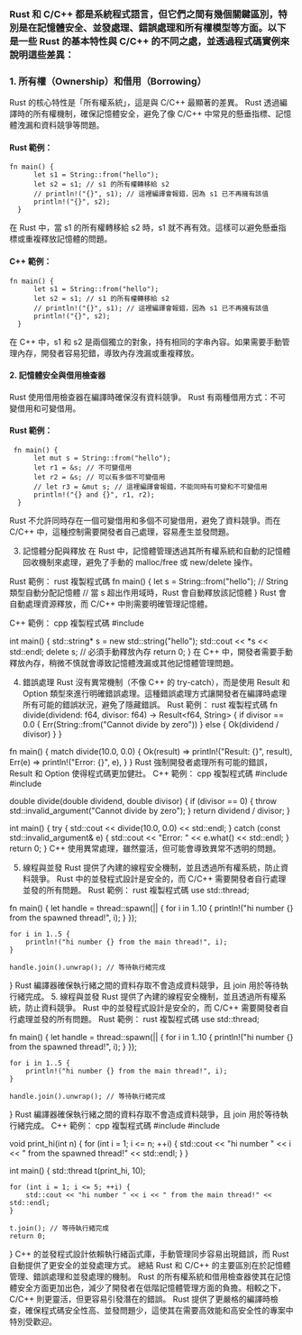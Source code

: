 ### Rust 和 C/C++ 都是系統程式語言，但它們之間有幾個關鍵區別，特別是在記憶體安全、並發處理、錯誤處理和所有權模型等方面。以下是一些 Rust 的基本特性與 C/C++ 的不同之處，並透過程式碼實例來說明這些差異：


### 1. 所有權（Ownership）和借用（Borrowing）
Rust 的核心特性是「所有權系統」，這是與 C/C++ 最顯著的差異。 
Rust 透過編譯時的所有權機制，確保記憶體安全，避免了像 C/C++ 中常見的懸垂指標、記憶體洩漏和資料競爭等問題。

#### Rust 範例：

    fn main() {
          let s1 = String::from("hello");
          let s2 = s1; // s1 的所有權轉移給 s2
          // println!("{}", s1); // 這裡編譯會報錯，因為 s1 已不再擁有該值
          println!("{}", s2);
      }

在 Rust 中，當 s1 的所有權轉移給 s2 時，s1 就不再有效。這樣可以避免懸垂指標或重複釋放記憶體的問題。


#### C++ 範例：

    fn main() {
          let s1 = String::from("hello");
          let s2 = s1; // s1 的所有權轉移給 s2
          // println!("{}", s1); // 這裡編譯會報錯，因為 s1 已不再擁有該值
          println!("{}", s2);
      }
  
在 C++ 中，s1 和 s2 是兩個獨立的對象，持有相同的字串內容。如果需要手動管理內存，開發者容易犯錯，導致內存洩漏或重複釋放。

#### 2. 記憶體安全與借用檢查器

Rust 使用借用檢查器在編譯時確保沒有資料競爭。 Rust 有兩種借用方式：不可變借用和可變借用。

#### Rust 範例：

     fn main() {
          let mut s = String::from("hello");
          let r1 = &s; // 不可變借用
          let r2 = &s; // 可以有多個不可變借用
          // let r3 = &mut s; // 這裡編譯會報錯，不能同時有可變和不可變借用
          println!("{} and {}", r1, r2);
      }
  
Rust 不允許同時存在一個可變借用和多個不可變借用，避免了資料競爭。而在 C/C++ 中，這種控制需要開發者自己處理，容易產生並發問題。

3. 記憶體分配與釋放
在 Rust 中，記憶體管理透過其所有權系統和自動的記憶體回收機制來處理，避免了手動的 malloc/free 或 new/delete 操作。

Rust 範例：
rust
複製程式碼
fn main() {
    let s = String::from("hello"); // String 類型自動分配記憶體
    // 當 s 超出作用域時，Rust 會自動釋放該記憶體
}
Rust 會自動處理資源釋放，而 C/C++ 中則需要明確管理記憶體。

C++ 範例：
cpp
複製程式碼
#include <iostream>

int main() {
    std::string* s = new std::string("hello");
    std::cout << *s << std::endl;
    delete s; // 必須手動釋放內存
    return 0;
}
在 C++ 中，開發者需要手動釋放內存，稍微不慎就會導致記憶體洩漏或其他記憶體管理問題。

4. 錯誤處理
Rust 沒有異常機制（不像 C++ 的 try-catch），而是使用 Result 和 Option 類型來進行明確錯誤處理。這種錯誤處理方式讓開發者在編譯時處理所有可能的錯誤狀況，避免了隱藏錯誤。
Rust 範例：
rust
複製程式碼
fn divide(dividend: f64, divisor: f64) -> Result<f64, String> {
    if divisor == 0.0 {
        Err(String::from("Cannot divide by zero"))
    } else {
        Ok(dividend / divisor)
    }
}

fn main() {
    match divide(10.0, 0.0) {
        Ok(result) => println!("Result: {}", result),
        Err(e) => println!("Error: {}", e),
    }
}
Rust 強制開發者處理所有可能的錯誤，Result 和 Option 使得程式碼更加健壯。
C++ 範例：
cpp
複製程式碼
#include <iostream>
#include <stdexcept>

double divide(double dividend, double divisor) {
    if (divisor == 0) {
        throw std::invalid_argument("Cannot divide by zero");
    }
    return dividend / divisor;
}

int main() {
    try {
        std::cout << divide(10.0, 0.0) << std::endl;
    } catch (const std::invalid_argument& e) {
        std::cout << "Error: " << e.what() << std::endl;
    }
    return 0;
}
C++ 使用異常處理，雖然靈活，但可能會導致異常不透明的問題。

5. 線程與並發
Rust 提供了內建的線程安全機制，並且透過所有權系統，防止資料競爭。 Rust 中的並發程式設計是安全的，而 C/C++ 需要開發者自行處理並發的所有問題。
Rust 範例：
rust
複製程式碼
use std::thread;

fn main() {
    let handle = thread::spawn(|| {
        for i in 1..10 {
            println!("hi number {} from the spawned thread!", i);
        }
    });

    for i in 1..5 {
        println!("hi number {} from the main thread!", i);
    }

    handle.join().unwrap(); // 等待執行緒完成
}
Rust 編譯器確保執行緒之間的資料存取不會造成資料競爭，且 join 用於等待執行緒完成。
5. 線程與並發
Rust 提供了內建的線程安全機制，並且透過所有權系統，防止資料競爭。 Rust 中的並發程式設計是安全的，而 C/C++ 需要開發者自行處理並發的所有問題。
Rust 範例：
rust
複製程式碼
use std::thread;

fn main() {
    let handle = thread::spawn(|| {
        for i in 1..10 {
            println!("hi number {} from the spawned thread!", i);
        }
    });

    for i in 1..5 {
        println!("hi number {} from the main thread!", i);
    }

    handle.join().unwrap(); // 等待執行緒完成
}
Rust 編譯器確保執行緒之間的資料存取不會造成資料競爭，且 join 用於等待執行緒完成。
C++ 範例：
cpp
複製程式碼
#include <iostream>
#include <thread>

void print_hi(int n) {
    for (int i = 1; i <= n; ++i) {
        std::cout << "hi number " << i << " from the spawned thread!" << std::endl;
    }
}

int main() {
    std::thread t(print_hi, 10);

    for (int i = 1; i <= 5; ++i) {
        std::cout << "hi number " << i << " from the main thread!" << std::endl;
    }

    t.join(); // 等待執行緒完成
    return 0;
}
C++ 的並發程式設計依賴執行緒函式庫，手動管理同步容易出現錯誤，而 Rust 自動提供了更安全的並發處理方式。
總結
Rust 和 C/C++ 的主要區別在於記憶體管理、錯誤處理和並發處理的機制。 Rust 的所有權系統和借用檢查器使其在記憶體安全方面更加出色，減少了開發者在低階記憶體管理方面的負擔。相較之下，C/C++ 則更靈活，但更容易引發潛在的錯誤。 Rust 提供了更嚴格的編譯時檢查，確保程式碼安全性高、並發問題少，這使其在需要高效能和高安全性的專案中特別受歡迎。

